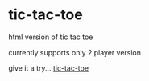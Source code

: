 # tic-tac-toe
html version of tic tac toe

currently supports only 2 player version

give it a try...
[tic-tac-toe](https://www.paradox-17.github.io/tic-tac-toe/)
